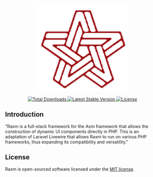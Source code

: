 <p align="center"><img width="300" src="/art/readme_logo.png" alt="Raxm Logo"></p>

<p align="center">
    <a href="https://packagist.org/packages/axm/raxm">
        <img src="https://poser.pugx.org/axm/raxm/d/total.svg" alt="Total Downloads">
    </a>
    <a href="https://packagist.org/packages/axm/raxm">
        <img src="https://poser.pugx.org/axm/raxm/v/stable.svg" alt="Latest Stable Version">
    </a>
    <a href="https://packagist.org/packages/axm/raxm">
        <img src="https://poser.pugx.org/axm/raxm/license.svg" alt="License">
    </a>
</p>

## Introduction

"Raxm is a full-stack framework for the Axm framework that allows the construction of dynamic UI components directly in PHP. This is an adaptation of Laravel Livewire that allows Raxm to run on various PHP frameworks, thus expanding its compatibility and versatility."

## License

<a name="license"></a>

Raxm is open-sourced software licensed under the [MIT license](LICENSE.md).
